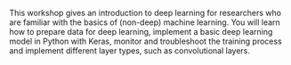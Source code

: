 This workshop gives an introduction to deep learning for researchers who are familiar with the basics of (non-deep) machine learning. You will learn how to prepare data for deep learning, implement a basic deep learning model in Python with Keras, monitor and troubleshoot the training process and implement different layer types, such as convolutional layers.
